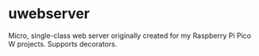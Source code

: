 # uwebserver
Micro, single-class web server originally created for my Raspberry Pi Pico W projects. Supports decorators.
